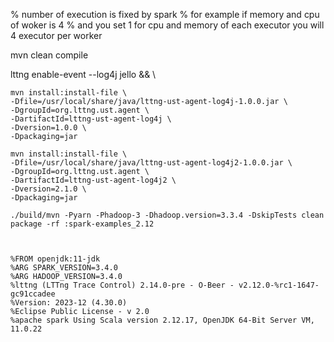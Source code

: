 % number of execution is fixed by spark
% for example if memory and cpu of woker is 4
% and you set 1 for cpu and memory of each executor you will 4 executor per worker

mvn clean compile

lttng enable-event --log4j jello && \

```
mvn install:install-file \
-Dfile=/usr/local/share/java/lttng-ust-agent-log4j-1.0.0.jar \
-DgroupId=org.lttng.ust.agent \
-DartifactId=lttng-ust-agent-log4j \
-Dversion=1.0.0 \
-Dpackaging=jar

mvn install:install-file \
-Dfile=/usr/local/share/java/lttng-ust-agent-log4j2-1.0.0.jar \
-DgroupId=org.lttng.ust.agent \
-DartifactId=lttng-ust-agent-log4j2 \
-Dversion=2.1.0 \
-Dpackaging=jar

./build/mvn -Pyarn -Phadoop-3 -Dhadoop.version=3.3.4 -DskipTests clean package -rf :spark-examples_2.12



 ``` 


```
%FROM openjdk:11-jdk
%ARG SPARK_VERSION=3.4.0
%ARG HADOOP_VERSION=3.4.0
%lttng (LTTng Trace Control) 2.14.0-pre - O-Beer - v2.12.0-%rc1-1647-gc91ccadee
%Version: 2023-12 (4.30.0)
%Eclipse Public License - v 2.0
%apache spark Using Scala version 2.12.17, OpenJDK 64-Bit Server VM, 11.0.22
```
